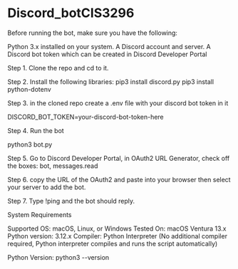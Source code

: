 # Discord_botCIS3296


Before running the bot, make sure you have the following:

Python 3.x installed on your system.
A Discord account and server.
A Discord bot token which can be created in Discord Developer Portal


Step 1. Clone the repo and cd to it.

Step 2. Install the following libraries: 
pip3 install discord.py
pip3 install python-dotenv

Step 3. in the cloned repo create a .env file with your discord bot token in it 

DISCORD_BOT_TOKEN=your-discord-bot-token-here

Step 4. Run the bot

python3 bot.py

Step 5. Go to Discord Developer Portal, in OAuth2 URL Generator, check off the boxes: bot, messages.read

Step 6. copy the URL of the OAuth2 and paste into your browser then select your server to add the bot. 

Step 7. Type !ping and the bot should reply. 



System Requirements

Supported OS: macOS, Linux, or Windows
Tested On:
macOS Ventura 13.x
Python version: 3.12.x
Compiler: Python Interpreter (No additional compiler required, Python interpreter compiles and runs the script automatically)


Python Version: python3 --version
